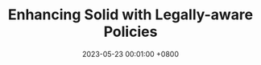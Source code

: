 ---
title: "Enhancing Solid with Legally-aware Policies"
slides: ""
date: 2023-05-23 00:01:00 +0800
event: "Governing Artificial Intelligence International Symposium 2023"
event_url: "https://protect.oeg.fi.upm.es/protect-symposium/"
location: 'Brussels, Belgium'

keywords: Policies, Solid, Legal compliance

cover: 
authors: # * for equal contribution # for corresponding author
  - Beatriz Esteves
# links:
  #Slides: https://docs.google.com/presentation/d/1_bGV6QkydgzWYaKnBtLtgS-d0Xe_k5ItwnarVCvjXi4/edit?usp=sharing
---